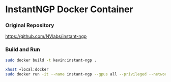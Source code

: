 # InstantNGP Docker Container

### Original Repository

https://github.com/NVlabs/instant-ngp

### Build and Run

```sh
sudo docker build -t kevin:instant-ngp .

xhost +local:docker
sudo docker run -it --name instant-ngp --gpus all --privileged --network host -e DISPLAY=$DISPLAY -v /tmp/.X11-unix:/tmp/.X11-unix kevin:instant-ngp
```
